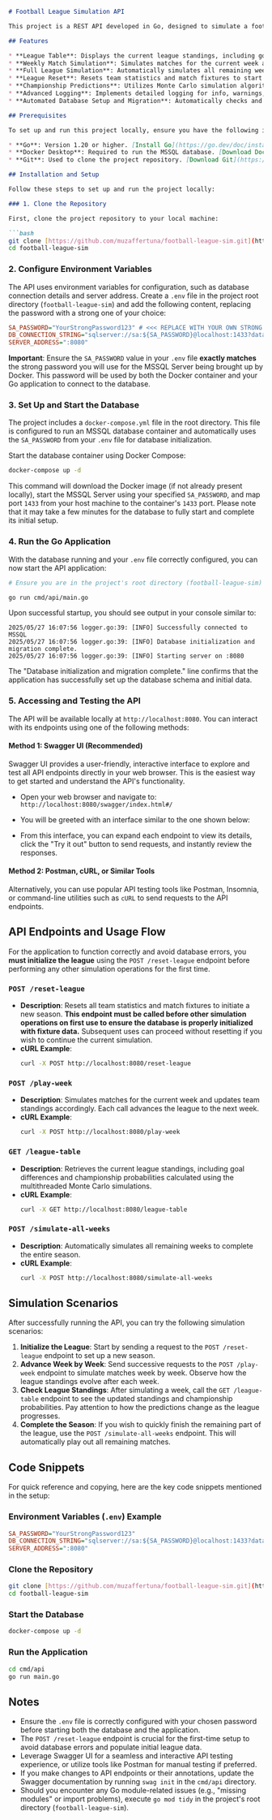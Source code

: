 ````markdown
# Football League Simulation API

This project is a REST API developed in Go, designed to simulate a football league and predict team championship probabilities using advanced algorithms and concurrent processing.

## Features

* **League Table**: Displays the current league standings, including goal differences and championship probability predictions.
* **Weekly Match Simulation**: Simulates matches for the current week and updates team standings accordingly.
* **Full League Simulation**: Automatically simulates all remaining weeks to complete the season.
* **League Reset**: Resets team statistics and match fixtures to start a new season.
* **Championship Predictions**: Utilizes Monte Carlo simulation algorithms, executed concurrently using Go's goroutines for multithreaded performance, to calculate championship probabilities based on remaining matches.
* **Advanced Logging**: Implements detailed logging for info, warnings, and errors to streamline development and debugging. Log output is directed to both the console and an `app.log` file in the project root.
* **Automated Database Setup and Migration**: Automatically checks and creates the required database schema and tables on application startup. Additionally, initial fixture data is automatically populated into the database as needed.

## Prerequisites

To set up and run this project locally, ensure you have the following installed:

* **Go**: Version 1.20 or higher. [Install Go](https://go.dev/doc/install)
* **Docker Desktop**: Required to run the MSSQL database. [Download Docker Desktop](https://www.docker.com/products/docker-desktop/)
* **Git**: Used to clone the project repository. [Download Git](https://git-scm.com/downloads)

## Installation and Setup

Follow these steps to set up and run the project locally:

### 1. Clone the Repository

First, clone the project repository to your local machine:

```bash
git clone [https://github.com/muzaffertuna/football-league-sim.git](https://github.com/muzaffertuna/football-league-sim.git)
cd football-league-sim
````

### 2\. Configure Environment Variables

The API uses environment variables for configuration, such as database connection details and server address. Create a `.env` file in the project root directory (`football-league-sim`) and add the following content, replacing the password with a strong one of your choice:

```ini
SA_PASSWORD="YourStrongPassword123" # <<< REPLACE WITH YOUR OWN STRONG PASSWORD!
DB_CONNECTION_STRING="sqlserver://sa:${SA_PASSWORD}@localhost:1433?database=FootballLeagueSim&TrustServerCertificate=true"
SERVER_ADDRESS=":8080"
```

**Important**: Ensure the `SA_PASSWORD` value in your `.env` file **exactly matches** the strong password you will use for the MSSQL Server being brought up by Docker. This password will be used by both the Docker container and your Go application to connect to the database.

### 3\. Set Up and Start the Database

The project includes a `docker-compose.yml` file in the root directory. This file is configured to run an MSSQL database container and automatically uses the `SA_PASSWORD` from your `.env` file for database initialization.

Start the database container using Docker Compose:

```bash
docker-compose up -d
```

This command will download the Docker image (if not already present locally), start the MSSQL Server using your specified `SA_PASSWORD`, and map port `1433` from your host machine to the container's `1433` port. Please note that it may take a few minutes for the database to fully start and complete its initial setup.

### 4\. Run the Go Application

With the database running and your `.env` file correctly configured, you can now start the API application:

```bash
# Ensure you are in the project's root directory (football-league-sim) and run project like this:

go run cmd/api/main.go
```

Upon successful startup, you should see output in your console similar to:

```
2025/05/27 16:07:56 logger.go:39: [INFO] Successfully connected to MSSQL
2025/05/27 16:07:56 logger.go:39: [INFO] Database initialization and migration complete.
2025/05/27 16:07:56 logger.go:39: [INFO] Starting server on :8080
```

The "Database initialization and migration complete." line confirms that the application has successfully set up the database schema and initial data.

### 5\. Accessing and Testing the API

The API will be available locally at `http://localhost:8080`. You can interact with its endpoints using one of the following methods:

#### Method 1: Swagger UI (Recommended)

Swagger UI provides a user-friendly, interactive interface to explore and test all API endpoints directly in your web browser. This is the easiest way to get started and understand the API's functionality.

  * Open your web browser and navigate to: `http://localhost:8080/swagger/index.html#/`

  * You will be greeted with an interface similar to the one shown below:

  * From this interface, you can expand each endpoint to view its details, click the "Try it out" button to send requests, and instantly review the responses.

#### Method 2: Postman, cURL, or Similar Tools

Alternatively, you can use popular API testing tools like Postman, Insomnia, or command-line utilities such as `cURL` to send requests to the API endpoints.

## API Endpoints and Usage Flow

For the application to function correctly and avoid database errors, you **must initialize the league** using the `POST /reset-league` endpoint before performing any other simulation operations for the first time.

### `POST /reset-league`

  * **Description**: Resets all team statistics and match fixtures to initiate a new season. **This endpoint must be called before other simulation operations on first use to ensure the database is properly initialized with fixture data.** Subsequent uses can proceed without resetting if you wish to continue the current simulation.
  * **cURL Example**:
    ```bash
    curl -X POST http://localhost:8080/reset-league
    ```

### `POST /play-week`

  * **Description**: Simulates matches for the current week and updates team standings accordingly. Each call advances the league to the next week.
  * **cURL Example**:
    ```bash
    curl -X POST http://localhost:8080/play-week
    ```

### `GET /league-table`

  * **Description**: Retrieves the current league standings, including goal differences and championship probabilities calculated using the multithreaded Monte Carlo simulations.
  * **cURL Example**:
    ```bash
    curl -X GET http://localhost:8080/league-table
    ```

### `POST /simulate-all-weeks`

  * **Description**: Automatically simulates all remaining weeks to complete the entire season.
  * **cURL Example**:
    ```bash
    curl -X POST http://localhost:8080/simulate-all-weeks
    ```

## Simulation Scenarios

After successfully running the API, you can try the following simulation scenarios:

1.  **Initialize the League**: Start by sending a request to the `POST /reset-league` endpoint to set up a new season.
2.  **Advance Week by Week**: Send successive requests to the `POST /play-week` endpoint to simulate matches week by week. Observe how the league standings evolve after each week.
3.  **Check League Standings**: After simulating a week, call the `GET /league-table` endpoint to see the updated standings and championship probabilities. Pay attention to how the predictions change as the league progresses.
4.  **Complete the Season**: If you wish to quickly finish the remaining part of the league, use the `POST /simulate-all-weeks` endpoint. This will automatically play out all remaining matches.

## Code Snippets

For quick reference and copying, here are the key code snippets mentioned in the setup:

### Environment Variables (`.env`) Example

```ini
SA_PASSWORD="YourStrongPassword123"
DB_CONNECTION_STRING="sqlserver://sa:${SA_PASSWORD}@localhost:1433?database=FootballLeagueSim&TrustServerCertificate=true"
SERVER_ADDRESS=":8080"
```

### Clone the Repository

```bash
git clone [https://github.com/muzaffertuna/football-league-sim.git](https://github.com/muzaffertuna/football-league-sim.git)
cd football-league-sim
```

### Start the Database

```bash
docker-compose up -d
```

### Run the Application

```bash
cd cmd/api
go run main.go
```

## Notes

  * Ensure the `.env` file is correctly configured with your chosen password before starting both the database and the application.
  * The `POST /reset-league` endpoint is crucial for the first-time setup to avoid database errors and populate initial league data.
  * Leverage Swagger UI for a seamless and interactive API testing experience, or utilize tools like Postman for manual testing if preferred.
  * If you make changes to API endpoints or their annotations, update the Swagger documentation by running `swag init` in the `cmd/api` directory.
  * Should you encounter any Go module-related issues (e.g., "missing modules" or import problems), execute `go mod tidy` in the project's root directory (`football-league-sim`).

<!-- end list -->

```
```